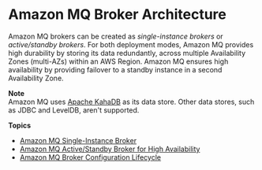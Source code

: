 # Amazon MQ Broker Architecture<a name="amazon-mq-broker-architecture"></a>

Amazon MQ brokers can be created as *single\-instance brokers* or *active/standby brokers*\. For both deployment modes, Amazon MQ provides high durability by storing its data redundantly, across multiple Availability Zones \(multi\-AZs\) within an AWS Region\. Amazon MQ ensures high availability by providing failover to a standby instance in a second Availability Zone\.

**Note**  
Amazon MQ uses [Apache KahaDB](http://activemq.apache.org/kahadb.html) as its data store\. Other data stores, such as JDBC and LevelDB, aren't supported\.

**Topics**
+ [Amazon MQ Single\-Instance Broker](single-broker-deployment.md)
+ [Amazon MQ Active/Standby Broker for High Availability](active-standby-broker-deployment.md)
+ [Amazon MQ Broker Configuration Lifecycle](amazon-mq-broker-configuration-lifecycle.md)
